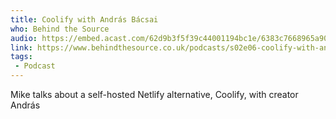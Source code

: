 ```yaml
---
title: Coolify with András Bácsai
who: Behind the Source
audio: https://embed.acast.com/62d9b3f5f39c44001194bc1e/6383c7668965a900111b36c3?cover=false
link: https://www.behindthesource.co.uk/podcasts/s02e06-coolify-with-andras-bacsai/
tags:
 - Podcast
---
```


Mike talks about a self-hosted Netlify alternative, Coolify, with creator András
